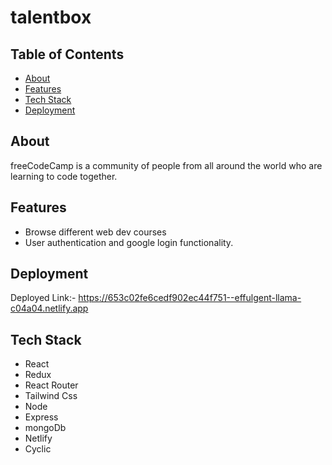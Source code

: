 # talentbox

## Table of Contents

- [About](#about)
- [Features](#features)
- [Tech Stack](#technologies-used)
- [Deployment](#deployment)


## About
freeCodeCamp is a community of people from all around the world who are learning to code together. 

## Features
- Browse different web dev courses  
- User authentication and google login functionality.


## Deployment

Deployed Link:- https://653c02fe6cedf902ec44f751--effulgent-llama-c04a04.netlify.app

## Tech Stack
- React
- Redux
- React Router
- Tailwind Css
- Node
- Express
- mongoDb
- Netlify
- Cyclic


